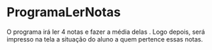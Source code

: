 # ProgramaLerNotas
O programa irá ler 4 notas e fazer a média delas . Logo depois, será impresso na tela a situação do aluno a quem pertence essas notas.

